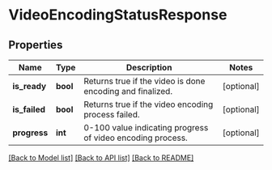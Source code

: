 # VideoEncodingStatusResponse

## Properties
Name | Type | Description | Notes
------------ | ------------- | ------------- | -------------
**is_ready** | **bool** | Returns true if the video is done encoding and finalized. | [optional] 
**is_failed** | **bool** | Returns true if the video encoding process failed. | [optional] 
**progress** | **int** | 0-100 value indicating progress of video encoding process. | [optional] 

[[Back to Model list]](../README.md#documentation-for-models) [[Back to API list]](../README.md#documentation-for-api-endpoints) [[Back to README]](../README.md)


